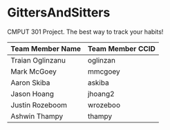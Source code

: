 # GittersAndSitters

CMPUT 301 Project. 
The best way to track your habits!

| Team Member Name  | Team Member CCID |
| ------------- | ------------- |
| Traian Oglinzanu  | oglinzan  |
| Mark McGoey  | mmcgoey |
| Aaron Skiba  | askiba  |
| Jason Hoang  | jhoang2 |
| Justin Rozeboom  | wrozeboo  |
| Ashwin Thampy |   thampy   |

